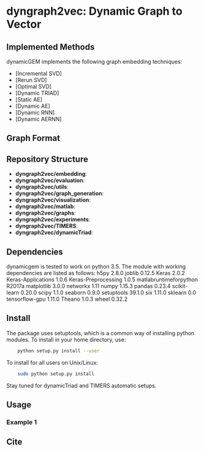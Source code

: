 # dyngraph2vec: Dynamic Graph to Vector


## Implemented Methods
dynamicGEM implements the following graph embedding techniques:
* [Incremental SVD]
* [Rerun SVD]
* [Optimal SVD]
* [Dynamic TRIAD]
* [Static AE]
* [Dynamic AE]
* [Dynamic RNN]
* [Dynamic AERNN]

## Graph Format

## Repository Structure
* **dyngraph2vec/embedding**: 
* **dyngraph2vec/evaluation**: 
* **dyngraph2vec/utils**: 
* **dyngraph2vec/graph_generation**: 
* **dyngraph2vec/visualization**:
* **dyngraph2vec/matlab**: 
* **dyngraph2vec/graphs**:
* **dyngraph2vec/experiments**:
* **dyngraph2vec/TIMERS**:
* **dyngraph2vec/dynamicTriad**:

## Dependencies
dynamicgem is tested to work on python 3.5. The module with working dependencies are listed as follows:
h5py                   2.8.0
joblib                 0.12.5
Keras                  2.0.2
Keras-Applications     1.0.6
Keras-Preprocessing    1.0.5
matlabruntimeforpython R2017a
matplotlib             3.0.0
networkx               1.11
numpy                  1.15.3
pandas                 0.23.4
scikit-learn           0.20.0
scipy                  1.1.0
seaborn                0.9.0
setuptools             39.1.0
six                    1.11.0
sklearn                0.0
tensorflow-gpu         1.11.0
Theano                 1.0.3
wheel                  0.32.2
## Install
The package uses setuptools, which is a common way of installing python modules. To install in your home directory, use:
```bash
    python setup.py install --user
```

To install for all users on Unix/Linux:
```bash 
    sudo python setup.py install
```
Stay tuned for dynamicTriad and TIMERS automatic setups.
## Usage
### Example 1


## Cite
   
